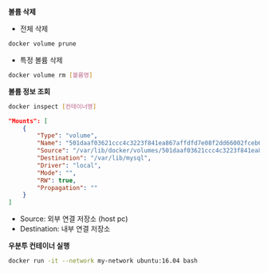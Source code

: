 **볼륨 삭제**

* 전체 삭제

```sh
docker volume prune
```

* 특정 볼륨 삭제

```sh
docker volume rm [볼륨명]
```

**볼륨 정보 조회**

```sh
docker inspect [컨테이너명]
```

```json
"Mounts": [
    {
        "Type": "volume",
        "Name": "501daaf03621ccc4c3223f841ea867affdfd7e08f2dd66002fceb63be05bea4a",
        "Source": "/var/lib/docker/volumes/501daaf03621ccc4c3223f841ea867affdfd7e08f2dd66002fceb63be05bea4a/_data",
        "Destination": "/var/lib/mysql",
        "Driver": "local",
        "Mode": "",
        "RW": true,
        "Propagation": ""
    }
]
```

* Source: 외부 연결 저장소 (host pc)
* Destination: 내부 연결 저장소

**우분투 컨테이너 실행**

```sh
docker run -it --network my-network ubuntu:16.04 bash
```

